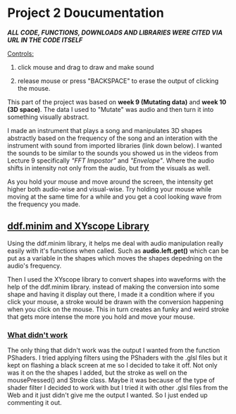 # Project 2 Doucumentation

***ALL CODE, FUNCTIONS, DOWNLOADS AND LIBRARIES WERE CITED VIA URL IN THE CODE ITSELF</u>***

<u>Controls:</u>

1) click mouse and drag to draw and make sound

2) release mouse or press "BACKSPACE" to erase the output of clicking the mouse.



This part of the project was based on **week 9 (Mutating data)** and **week 10 (3D space)**. The data I used to "Mutate" was audio and then turn it into something visually abstract.



I made an instrument that plays a song and manipulates 3D shapes abstractly based on the frequency of the song and an interation with the instrument with sound from
imported libraries (link down below). I wanted the sounds to be similar to the sounds you showed us in the videos from Lecture 9 specifically *"FFT Impostor"*  and *"Envelope"*. Where the audio shifts in intensity not only from the audio, but from the visuals as well. 

As you hold your mouse and move around the screen, the intensity get higher both audio-wise and visual-wise. Try holding your mouse while moving at the same time for a while and you get a cool looking wave from the frequency you made.



## <u>ddf.minim and XYscope Library</u>

Using the ddf.minim library, it helps me deal with audio manipulation really easily with it's functions when called. Such as **audio.left.get()** which can be put as a variable in the shapes which moves the shapes depedning on the audio's frequency. 

Then I used the XYscope library to convert shapes into waveforms with the help of the ddf.minim library. instead of making the conversion into some shape and having it display out there, I made it a condition where if you click your mouse, a stroke would be drawn with the conversion happening when you click on the mouse. This in turn creates an funky and weird stroke that gets more intense the more you hold and move your mouse.



### <u>What didn't work</u>

The only thing that didn't work was the output I wanted from the function PShaders. I tried applying filters using the PShaders with the .glsl files but it kept on flashing a black screen at me so I decided to take it off. Not only was it on the the shapes I added, but the stroke as well on the mousePressed() and Stroke class. Maybe it was because of the type of shader filter I decided to work with but I tried it with other .glsl files from the Web and it just didn't give me the output I wanted. So I just ended up commenting it out. 




